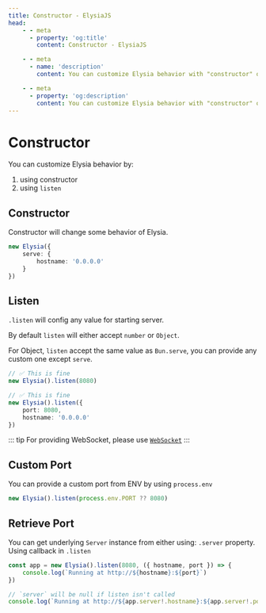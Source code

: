 ```yaml
---
title: Constructor - ElysiaJS
head:
    - - meta
      - property: 'og:title'
        content: Constructor - ElysiaJS

    - - meta
      - name: 'description'
        content: You can customize Elysia behavior with "constructor" or "listen", for example setting hostname, max body size or Web Socket config.

    - - meta
      - property: 'og:description'
        content: You can customize Elysia behavior with "constructor" or "listen", for example setting hostname, max body size or Web Socket config.
---
```


# Constructor

You can customize Elysia behavior by:

1. using constructor
2. using `listen`

## Constructor

Constructor will change some behavior of Elysia.

```typescript
new Elysia({
    serve: {
        hostname: '0.0.0.0'
    }
})
```

## Listen

`.listen` will config any value for starting server.

By default `listen` will either accept `number` or `Object`.

For Object, `listen` accept the same value as `Bun.serve`, you can provide any custom one except `serve`.

```typescript
// ✅ This is fine
new Elysia().listen(8080)

// ✅ This is fine
new Elysia().listen({
    port: 8080,
    hostname: '0.0.0.0'
})
```

::: tip
For providing WebSocket, please use [`WebSocket`](/en/patterns/websocket)
:::

## Custom Port

You can provide a custom port from ENV by using `process.env`

```typescript
new Elysia().listen(process.env.PORT ?? 8080)
```

## Retrieve Port

You can get underlying `Server` instance from either using:
`.server` property.
Using callback in `.listen`

```typescript
const app = new Elysia().listen(8080, ({ hostname, port }) => {
    console.log(`Running at http://${hostname}:${port}`)
})

// `server` will be null if listen isn't called
console.log(`Running at http://${app.server!.hostname}:${app.server!.port}`)
```

